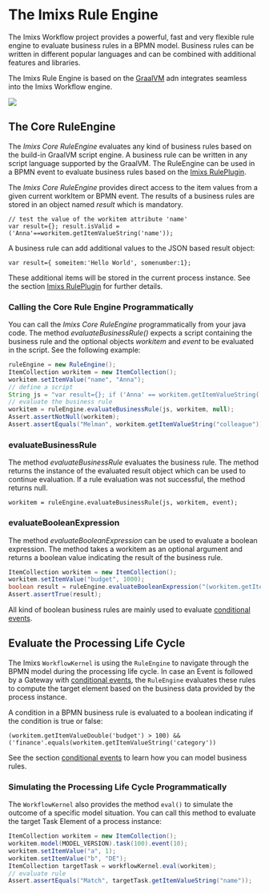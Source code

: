 # The Imixs Rule Engine

The Imixs Workflow project provides a powerful, fast and very flexible rule engine to evaluate business rules in a BPMN model. Business rules can be written in different popular languages and can be combined with additional features and libraries.

The Imixs Rule Engine is based on the [GraalVM](https://www.graalvm.org/) adn integrates seamless into the Imixs Workflow engine.

<img src="../images/modelling/rule_01.png"  />

## The Core RuleEngine 

The *Imixs Core RuleEngine* evaluates any kind of business rules based on the build-in GraalVM script engine. A business rule can be written in any script language supported by the GraalVM. The RuleEngine can be used in a BPMN event to evaluate business rules based on the [Imixs RulePlugin](../engine/plugins/ruleplugin.html).

The *Imixs Core RuleEngine* provides direct access to the item values from a given current workItem or BPMN event. The results of a business rules are stored in an object named *result* which is mandatory.  
 
    // test the value of the workitem attribute 'name'
    var result={}; result.isValid = ('Anna'==workitem.getItemValueString('name'));

A business rule can add additional values to the JSON based result object:

    var result={ someitem:'Hello World', somenumber:1};

These additional items will be stored in the current process instance. See the section [Imixs RulePlugin](../engine/plugins/ruleplugin.html) for further details.


### Calling the Core Rule Engine Programmatically 

You can call the *Imixs Core RuleEngine* programmatically from your java code. The method *evaluateBusinessRule()* expects a script containing the business rule and the optional objects *workitem* and *event* to be evaluated in the script. See the following example:

```java
ruleEngine = new RuleEngine();
ItemCollection workitem = new ItemCollection();
workitem.setItemValue("name", "Anna");
// define a script
String js = "var result={}; if ('Anna' == workitem.getItemValueString('name')) result.colleague='Melman';";
// evaluate the business rule
workitem = ruleEngine.evaluateBusinessRule(js, workitem, null);
Assert.assertNotNull(workitem);
Assert.assertEquals("Melman", workitem.getItemValueString("colleague"));
```	
	
### evaluateBusinessRule

The method *evaluateBusinessRule* evaluates the business rule. 
The method returns the instance of the evaluated result object which can be used to continue evaluation. If a rule evaluation was not successful, the method returns null.

	workitem = ruleEngine.evaluateBusinessRule(js, workitem, event);

 

### evaluateBooleanExpression

The method *evaluateBooleanExpression* can be used to evaluate a boolean expression. The method takes a workitem as an optional argument and returns a boolean value indicating the result of the business rule.

```java
ItemCollection workitem = new ItemCollection();
workitem.setItemValue("budget", 1000);
boolean result = ruleEngine.evaluateBooleanExpression("(workitem.getItemValueDouble('budget')>100)", workitem);
Assert.assertTrue(result);
```

All kind of boolean business rules are mainly used to evaluate [conditional events](../modelling/howto.html#Conditional_Events).


	
## Evaluate the Processing Life Cycle

The Imixs `WorkflowKernel` is using the `RuleEngine` to navigate through the BPMN model during the processing life cycle. In case an Event is followed by a Gateway with [conditional events](../modelling/howto.html#Conditional_Events), the `RuleEngine` evaluates these rules to compute the target element based on the business data provided by the process instance. 



A condition in a BPMN business rule is evaluated to a boolean indicating if the condition is true or false:

	(workitem.getItemValueDouble('budget') > 100) && ('finance'.equals(workitem.getItemValueString('category'))
	
See the section [conditional events](../modelling/howto.html#Conditional_Events) to learn how you can model business rules. 	

### Simulating the Processing Life Cycle Programmatically 

The `WorkflowKernel` also provides the method `eval()` to simulate the outcome of a specific model situation. You can call this method to evaluate the target Task Element of a process instance: 

```java
ItemCollection workitem = new ItemCollection();
workitem.model(MODEL_VERSION).task(100).event(10);
workitem.setItemValue("a", 1);
workitem.setItemValue("b", "DE");
ItemCollection targetTask = workflowKernel.eval(workitem);
// evaluate rule
Assert.assertEquals("Match", targetTask.getItemValueString("name"));
```



